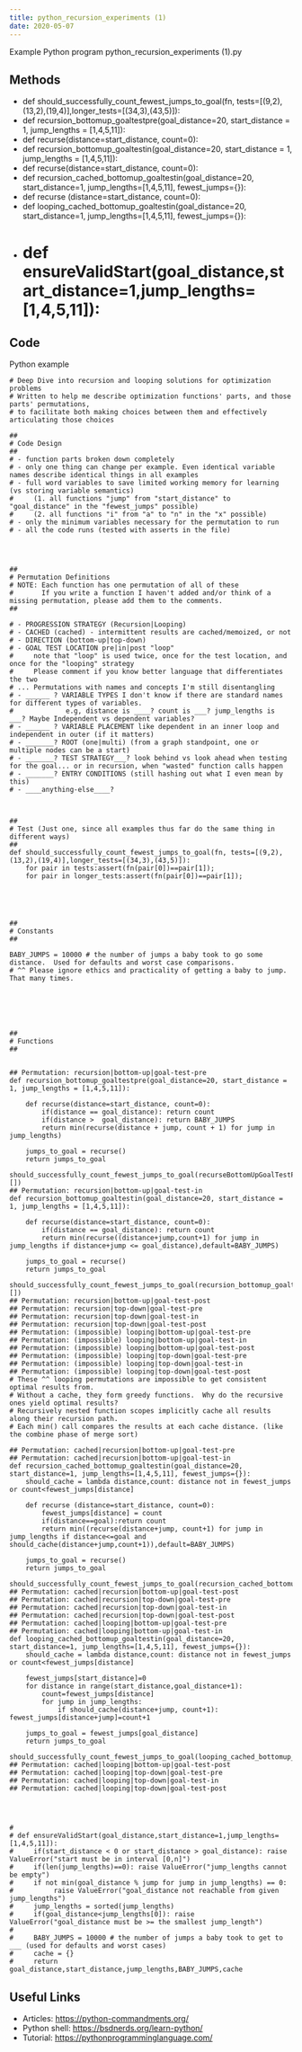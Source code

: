 ```yaml
---
title: python_recursion_experiments (1)
date: 2020-05-07
---
```

Example Python program python_recursion_experiments (1).py


## Methods

* def should_successfully_count_fewest_jumps_to_goal(fn, tests=[(9,2),(13,2),(19,4)],longer_tests=[(34,3),(43,5)]):
* def recursion_bottomup_goaltestpre(goal_distance=20, start_distance = 1, jump_lengths = [1,4,5,11]):
* def recurse(distance=start_distance, count=0):
* def recursion_bottomup_goaltestin(goal_distance=20, start_distance = 1, jump_lengths = [1,4,5,11]):
* def recurse(distance=start_distance, count=0):
* def recursion_cached_bottomup_goaltestin(goal_distance=20, start_distance=1, jump_lengths=[1,4,5,11], fewest_jumps={}):
* def recurse (distance=start_distance, count=0):
* def looping_cached_bottomup_goaltestin(goal_distance=20, start_distance=1, jump_lengths=[1,4,5,11], fewest_jumps={}):
* # def ensureValidStart(goal_distance,start_distance=1,jump_lengths=[1,4,5,11]):

## Code

Python example

    # Deep Dive into recursion and looping solutions for optimization problems
    # Written to help me describe optimization functions' parts, and those parts' permutations,
    # to facilitate both making choices between them and effectively articulating those choices
    
    ##
    # Code Design
    ##
    # - function parts broken down completely
    # - only one thing can change per example. Even identical variable names describe identical things in all examples
    # - full word variables to save limited working memory for learning (vs storing variable semantics)
    #     (1. all functions "jump" from "start_distance" to "goal_distance" in the "fewest_jumps" possible)
    #     (2. all functions "i" from "a" to "n" in the "x" possible)
    # - only the minimum variables necessary for the permutation to run
    # - all the code runs (tested with asserts in the file)
    
    
    
    
    ##
    # Permutation Definitions
    # NOTE: Each function has one permutation of all of these
    #       If you write a function I haven't added and/or think of a missing permutation, please add them to the comments.
    ##
    
    # - PROGRESSION STRATEGY (Recursion|Looping)
    # - CACHED (cached) - intermittent results are cached/memoized, or not
    # - DIRECTION (bottom-up|top-down)
    # - GOAL TEST LOCATION pre|in|post "loop"
    #     note that "loop" is used twice, once for the test location, and once for the "looping" strategy
    #     Please comment if you know better language that differentiates the two
    # ... Permutations with names and concepts I'm still disentangling
    # - ______ ? VARIABLE TYPES I don't know if there are standard names for different types of variables.
    #             e.g, distance is ____? count is ___? jump_lengths is ___? Maybe Independent vs dependent variables?
    # - ______ ? VARIABLE PLACEMENT like dependent in an inner loop and independent in outer (if it matters)
    # - _______? ROOT (one|multi) (from a graph standpoint, one or multiple nodes can be a start)
    # - _______? TEST STRATEGY___? look behind vs look ahead when testing for the goal... or in recursion, when "wasted" function calls happen
    # - _______? ENTRY CONDITIONS (still hashing out what I even mean by this)
    # - ____anything-else____?
    
    
    
    ##
    # Test (Just one, since all examples thus far do the same thing in different ways)
    ##
    def should_successfully_count_fewest_jumps_to_goal(fn, tests=[(9,2),(13,2),(19,4)],longer_tests=[(34,3),(43,5)]):
        for pair in tests:assert(fn(pair[0])==pair[1]);
        for pair in longer_tests:assert(fn(pair[0])==pair[1]);
    
    
    
    
    
    ##
    # Constants
    ##
    
    BABY_JUMPS = 10000 # the number of jumps a baby took to go some distance.  Used for defaults and worst case comparisons.
    # ^^ Please ignore ethics and practicality of getting a baby to jump. That many times.
    
    
    
    
    
    
    ##
    # Functions
    ##
    
    
    ## Permutation: recursion|bottom-up|goal-test-pre
    def recursion_bottomup_goaltestpre(goal_distance=20, start_distance = 1, jump_lengths = [1,4,5,11]):
        
        def recurse(distance=start_distance, count=0):
            if(distance == goal_distance): return count
            if(distance >  goal_distance): return BABY_JUMPS
            return min(recurse(distance + jump, count + 1) for jump in jump_lengths)
        
        jumps_to_goal = recurse()
        return jumps_to_goal
    
    should_successfully_count_fewest_jumps_to_goal(recurseBottomUpGoalTestPreLoop,longer_tests=[])
    ## Permutation: recursion|bottom-up|goal-test-in
    def recursion_bottomup_goaltestin(goal_distance=20, start_distance = 1, jump_lengths = [1,4,5,11]):
        
        def recurse(distance=start_distance, count=0):
            if(distance == goal_distance): return count
            return min(recurse((distance+jump,count+1) for jump in jump_lengths if distance+jump <= goal_distance),default=BABY_JUMPS)
        
        jumps_to_goal = recurse()
        return jumps_to_goal
    
    should_successfully_count_fewest_jumps_to_goal(recursion_bottomup_goaltestin,longer_tests=[])
    ## Permutation: recursion|bottom-up|goal-test-post
    ## Permutation: recursion|top-down|goal-test-pre
    ## Permutation: recursion|top-down|goal-test-in
    ## Permutation: recursion|top-down|goal-test-post
    ## Permutation: (impossible) looping|bottom-up|goal-test-pre
    ## Permutation: (impossible) looping|bottom-up|goal-test-in
    ## Permutation: (impossible) looping|bottom-up|goal-test-post
    ## Permutation: (impossible) looping|top-down|goal-test-pre 
    ## Permutation: (impossible) looping|top-down|goal-test-in
    ## Permutation: (impossible) looping|top-down|goal-test-post
    # These ^^ looping permutations are impossible to get consistent optimal results from.
    # Without a cache, they form greedy functions.  Why do the recursive ones yield optimal results?
    # Recursively nested function scopes implicitly cache all results along their recursion path.
    # Each min() call compares the results at each cache distance. (like the combine phase of merge sort)
    
    ## Permutation: cached|recursion|bottom-up|goal-test-pre
    ## Permutation: cached|recursion|bottom-up|goal-test-in
    def recursion_cached_bottomup_goaltestin(goal_distance=20, start_distance=1, jump_lengths=[1,4,5,11], fewest_jumps={}):
        should_cache = lambda distance,count: distance not in fewest_jumps or count<fewest_jumps[distance]
        
        def recurse (distance=start_distance, count=0):
            fewest_jumps[distance] = count
            if(distance==goal):return count
            return min((recurse(distance+jump, count+1) for jump in jump_lengths if distance<=goal and should_cache(distance+jump,count+1)),default=BABY_JUMPS)
        
        jumps_to_goal = recurse()
        return jumps_to_goal
    
    should_successfully_count_fewest_jumps_to_goal(recursion_cached_bottomup_goaltestin)
    ## Permutation: cached|recursion|bottom-up|goal-test-post
    ## Permutation: cached|recursion|top-down|goal-test-pre
    ## Permutation: cached|recursion|top-down|goal-test-in
    ## Permutation: cached|recursion|top-down|goal-test-post
    ## Permutation: cached|looping|bottom-up|goal-test-pre
    ## Permutation: cached|looping|bottom-up|goal-test-in
    def looping_cached_bottomup_goaltestin(goal_distance=20, start_distance=1, jump_lengths=[1,4,5,11], fewest_jumps={}):
        should_cache = lambda distance,count: distance not in fewest_jumps or count<fewest_jumps[distance]
        
        fewest_jumps[start_distance]=0
        for distance in range(start_distance,goal_distance+1):
            count=fewest_jumps[distance]
            for jump in jump_lengths:
                if should_cache(distance+jump, count+1): fewest_jumps[distance+jump]=count+1
        
        jumps_to_goal = fewest_jumps[goal_distance]
        return jumps_to_goal
    
    should_successfully_count_fewest_jumps_to_goal(looping_cached_bottomup_goaltestin)
    ## Permutation: cached|looping|bottom-up|goal-test-post
    ## Permutation: cached|looping|top-down|goal-test-pre
    ## Permutation: cached|looping|top-down|goal-test-in
    ## Permutation: cached|looping|top-down|goal-test-post
    
    
    
    
    # 
    # def ensureValidStart(goal_distance,start_distance=1,jump_lengths=[1,4,5,11]):
    #     if(start_distance < 0 or start_distance > goal_distance): raise ValueError("start must be in interval [0,n]")
    #     if(len(jump_lengths)==0): raise ValueError("jump_lengths cannot be empty")
    #     if not min(goal_distance % jump for jump in jump_lengths) == 0:
    #          raise ValueError("goal_distance not reachable from given jump_lengths")
    #     jump_lengths = sorted(jump_lengths)
    #     if(goal_distance<jump_lengths[0]): raise ValueError("goal_distance must be >= the smallest jump_length")
    # 
    #     BABY_JUMPS = 10000 # the number of jumps a baby took to get to ___ (used for defaults and worst cases)
    #     cache = {}
    #     return goal_distance,start_distance,jump_lengths,BABY_JUMPS,cache

## Useful Links

- Articles: https://python-commandments.org/
- Python shell: https://bsdnerds.org/learn-python/
- Tutorial: https://pythonprogramminglanguage.com/

